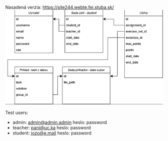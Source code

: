 Nasadená verzia: https://site244.webte.fei.stuba.sk/
![databaza](./db.png)

Test users:
- admin: admin@admin.admin   heslo: password
- teacher: pani@uc.ka        heslo: password
- student: jozo@e.mail       heslo: password
